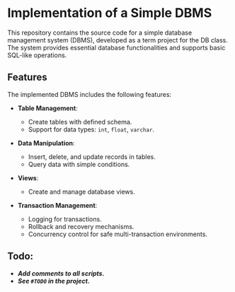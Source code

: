 # Implementation of a Simple DBMS

This repository contains the source code for a simple database management system (DBMS), developed as a term project for the DB class. The system provides essential database functionalities and supports basic SQL-like operations.

## Features

The implemented DBMS includes the following features:

- **Table Management**:
  - Create tables with defined schema.
  - Support for data types: `int`, `float`, `varchar`.

- **Data Manipulation**:
  - Insert, delete, and update records in tables.
  - Query data with simple conditions.

- **Views**:
  - Create and manage database views.

- **Transaction Management**:
  - Logging for transactions.
  - Rollback and recovery mechanisms.
  - Concurrency control for safe multi-transaction environments.

## Todo:
- ***Add comments to all scripts.***
- ***See `#TODO` in the project.***
